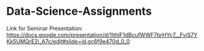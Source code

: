 # Data-Science-Assignments
Link for Seminar Presentation: https://docs.google.com/presentation/d/1IthlF1dBcufWWF7brHYc7__FviS7YKk5UMQrE2j_A7c/edit#slide=id.gc6f9e470d_0_0
